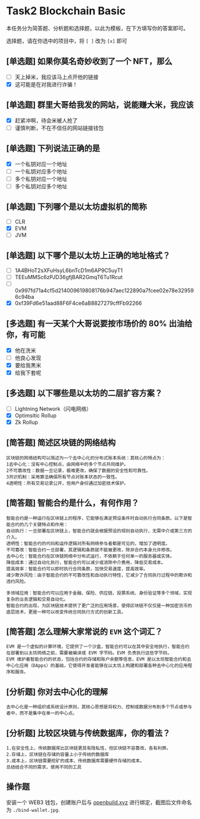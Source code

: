 # Task2 Blockchain Basic

本任务分为简答题、分析题和选择题，以此为模板，在下方填写你的答案即可。

选择题，请在你选中的项目中，将 `[ ]` 改为 `[x]` 即可

## [单选题] 如果你莫名奇妙收到了一个 NFT，那么

- [ ] 天上掉米，我应该马上点开他的链接
- [x] 这可能是在对我进行诈骗！

## [单选题] 群里大哥给我发的网站，说能赚大米，我应该

- [x] 赶紧冲啊，待会米被人抢了
- [ ] 谨慎判断，不在不信任的网站链接钱包

## [单选题] 下列说法正确的是

- [x] 一个私钥对应一个地址
- [ ] 一个私钥对应多个地址
- [ ] 多个私钥对应一个地址
- [ ] 多个私钥对应多个地址

## [单选题] 下列哪个是以太坊虚拟机的简称

- [ ] CLR
- [x] EVM
- [ ] JVM

## [单选题] 以下哪个是以太坊上正确的地址格式？

- [ ] 1A4BHoT2sXFuHsyL6bnTcD1m6AP9C5uyT1
- [ ] TEEuMMSc6zPJD36gfjBAR2GmqT6Tu1Rcut
- [ ] 0x997fd71a4cf5d214009619808176b947aec122890a7fcee02e78e329596c94ba
- [x] 0xf39Fd6e51aad88F6F4ce6aB8827279cffFb92266

## [多选题] 有一天某个大哥说要按市场价的 80% 出油给你，有可能

- [x] 他在洗米
- [ ] 他良心发现
- [x] 要给我黒米
- [x] 给我下套呢

## [多选题] 以下哪些是以太坊的二层扩容方案？

- [ ] Lightning Network（闪电网络）
- [x] Optimsitic Rollup
- [x] Zk Rollup

## [简答题] 简述区块链的网络结构

```
区块链的网络结构可以简述为一个去中心化的分布式账本系统：其核心的特点为：
1去中心化：没有中心控制点，由网络中的多个节点共同维护。
2不可篡改性：数据一旦记录，极难更改，确保了数据的安全性和可靠性。
3共识机制：采用算法确保所有节点对账本状态的一致性。
4透明性：所有交易记录公开，但用户身份通过加密技术保护。
```

## [简答题] 智能合约是什么，有何作用？

```
智能合约是一种运行在区块链上的程序，它能够在满足预设条件时自动执行合同条款。以下是智能合约的几个关键特点和作用：
自动执行：一旦部署在区块链上，智能合约就会根据预设的规则自动执行，无需中介或第三方的介入。
透明性：智能合约的代码和运作逻辑对所有网络参与者都是可见的，增加了透明度。
不可篡改：智能合约一旦部署，其逻辑和条款就不能被更改，除非合约本身允许修改。
去中心化：智能合约在区块链网络中分布式运行，不依赖于任何单一的服务器或实体。
降低成本：通过自动化执行，智能合约可以减少或消除中介费用，降低交易成本。
提高效率：智能合约可以即时执行合同条款，加快交易速度，提高效率。
减少欺诈风险：由于智能合约的不可篡改性和自动执行特性，它减少了合同执行过程中的欺诈和违约风险。

多领域应用：智能合约可以应用于金融、保险、供应链、投票系统、身份验证等多个领域，实现复杂的业务逻辑和交易自动化。
智能合约的出现，为区块链技术提供了更广泛的应用场景，使得区块链不仅仅是一种加密货币的底层技术，更是一种可以改变传统合同执行方式的创新工具。
```

## [简答题] 怎么理解大家常说的 `EVM` 这个词汇？

```
EVM 是一个虚拟的计算环境，它提供了一个沙盒，智能合约可以在其中安全地执行，智能合约在部署到以太坊网络之前，需要被编译成 EVM 字节码。EVM 负责执行这些字节码，
EVM 维护着智能合约的状态，包括合约的存储和账户余额等信息，EVM 是以太坊智能合约和去中心化应用（DApps）的基础，它使得开发者能够在以太坊上构建和部署各种去中心化的应用程序和服务。
```

## [分析题] 你对去中心化的理解

```
去中心化是一种组织或系统设计原则，其核心思想是将权力、控制或数据分布到多个节点或参与者中，而不是集中在单一的中心点。
```

## [分析题] 比较区块链与传统数据库，你的看法？

```
1.在安全性上，传统数据库比区块链更具有隐私性，但区块链不容篡改，各有利弊。
2.存储上，区块链在存储的容量上小于传统的数据库
3.成本上，区块链需要挖矿的成本，传统数据库需要硬件存储的成本。
总结结合不同的需求，使用不同的工具
```

## 操作题

安装一个 WEB3 钱包，创建账户后与 [openbuild.xyz](https://openbuild.xyz/profile) 进行绑定，截图后文件命名为 `./bind-wallet.jpg`.
